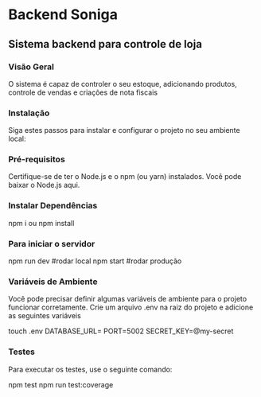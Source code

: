 # Backend Soniga
## Sistema backend para controle de loja

### Visão Geral
O sistema é capaz de controler o seu estoque, adicionando produtos, controle de vendas e criações de nota fiscais

### Instalação
Siga estes passos para instalar e configurar o projeto no seu ambiente local:

### Pré-requisitos
Certifique-se de ter o Node.js e o npm (ou yarn) instalados. Você pode baixar o Node.js aqui.

### Instalar Dependências
npm i ou npm install

### Para iniciar o servidor 
npm run dev #rodar local
npm start #rodar produção

### Variáveis de Ambiente
Você pode precisar definir algumas variáveis de ambiente para o projeto funcionar corretamente. Crie um arquivo .env na raiz do projeto e adicione as seguintes variáveis

touch .env
DATABASE_URL=
PORT=5002
SECRET_KEY=@my-secret

### Testes
Para executar os testes, use o seguinte comando:

npm test
npm run test:coverage
